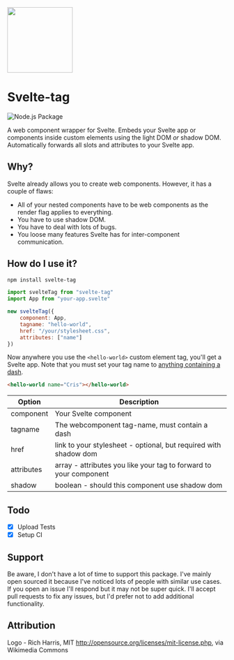<img src="svelte-tag.svg" width="150">

# Svelte-tag

![Node.js Package](https://github.com/crisward/svelte-tag/workflows/Node.js%20Package/badge.svg)

A web component wrapper for Svelte. Embeds your Svelte app or components inside custom elements using the light DOM _or_
shadow DOM. Automatically forwards all slots and attributes to your Svelte app.

## Why?

Svelte already allows you to create web components. However, it has a couple of flaws:

* All of your nested components have to be web components as the render flag applies to everything.
* You have to use shadow DOM.
* You have to deal with lots of bugs.
* You loose many features Svelte has for inter-component communication.

## How do I use it?

```bash
npm install svelte-tag
```

```javascript
import svelteTag from "svelte-tag"
import App from "your-app.svelte"

new svelteTag({
	component: App,
	tagname: "hello-world",
	href: "/your/stylesheet.css",
	attributes: ["name"]
})
```
Now anywhere you use the `<hello-world>` custom element tag, you'll get a Svelte app. Note that you must set your tag
name to [anything containing a dash](https://developer.mozilla.org/en-US/docs/Web/API/Web_components/Using_custom_elements).

```html
<hello-world name="Cris"></hello-world>
```


| Option     | Description                                                        |
| ---------- | ------------------------------------------------------------------ |
| component  | Your Svelte component                                              |
| tagname    | The webcomponent tag-name, must contain a dash                     |
| href       | link to your stylesheet - optional, but required with shadow dom   |
| attributes | array -  attributes you like your tag to forward to your component |
| shadow     | boolean - should this component use shadow dom                     |

## Todo

- [x] Upload Tests
- [x] Setup CI

## Support

Be aware, I don't have a lot of time to support this package. I've mainly open sourced it
because I've noticed lots of people with similar use cases. If you open an issue I'll respond
but it may not be super quick. I'll accept pull requests to fix any issues, but I'd prefer
not to add additional functionality.

## Attribution

Logo - Rich Harris, MIT <http://opensource.org/licenses/mit-license.php>, via Wikimedia Commons
